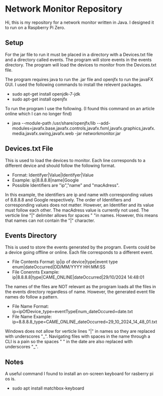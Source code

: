 # Network Monitor Repository 
Hi, this is my repository for a network monitor written in Java. I designed it to run on a Raspberry Pi Zero.

## Setup
For the jar file to run it must be placed in a directory with a Devices.txt file and a directory called events.
The program will store events in the events directory. 
The program will load the devices to monitor from the Devices.txt file. 

The program requires java to run the .jar file and openjfx to run the javaFX GUI. I used the following commands to install the relevent packages.
- sudo apt-get install openjdk-7-jdk
- sudo apt-get install openjfx

To run the program I use the following. (I found this command on an article online which I can no longer find)
- java --module-path /usr/share/openjfx/lib --add-modules=javafx.base,javafx.controls,javafx.fxml,javafx.graphics,javafx.media,javafx.swing,javafx.web -jar networkmonitor.jar

## Devices.txt File
This is used to load the devices to monitor. Each line corresponds to a different device and should follow the following format.
- Format: Identifyer|Value|Identifyer|Value
- Example: ip|8.8.8.8|name|Google
- Possible Identifiers are "ip","name" and "macAdress".

In this example, the identifiers are ip and name with corresponding values of 8.8.8.8 and Google respectively. The order of Identifiers and corresponding values does not matter. However, an Identifier and its value must follow each other. The macAdress value is currently not used. The verticle line "|" delimiter allows for spaces " "in names. However, this means that names can not contain the "|" character.

## Events Directory 
This is used to store the events generated by the program. Events could be a device going offline or online. Each file corresponds to a different event.
- File Contents Format: ip|ip of device|type|event type enum|dateOccurred|DD/MM/YYYY HH:MM:SS
- File Conennts Example: ip|8.8.8.8|type|CAME_ONLINE|dateOccurred|29/10/2024 14:48:01

The names of the files are NOT relevant as the program loads all the files in the events directory regardless of name. However, the generated event file names do follow a pattern.
- File Name Format: ip=ipOfDevice_type=eventTypeEnum_dateOccured=date.txt
- File Name Example: ip=8.8.8.8_type=CAME_ONLINE_dateOccurred=29_10_2024_14_48_01.txt

Windows does not allow for verticle lines "|" in names so they are replaced with underscores "\_". Navigating files with spaces in the name through a CLI is a pain so the spaces " " in the date are also replaced with underscores "\_".

## Notes 
A useful command I found to install an on-screen keyboard for rasberry pi os is.
- sudo apt install matchbox-keyboard

